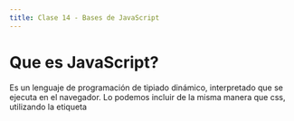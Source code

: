 ```yaml
---
title: Clase 14 - Bases de JavaScript
---
```

# Que es JavaScript? 
Es un lenguaje de programación de tipiado dinámico, interpretado que se ejecuta en el navegador. 
Lo podemos incluir de la misma manera que css, utilizando la etiqueta <script> podemos incluirlo en nuestro HTML.
Distintos navegadores cuentan con distintos motores de JS.
 - [Caniuse.com](https://Caniuse.com/): página para chequear el soporte de los navegadores con JS y otras herramientas.


# Console.log y Function
**Console.log: para poder ver por la misma consola el resultado del código.**
```js
Console.log(“resultado”, variable)
  ```

**Function: se usa para definir una función.**

Metodos de definir funciones vistas en clase:

```js
Metodo 1:
function suma (numero1, numero2) {
Return numero1+numero2; 
}

Metodo 2:
var suma = function (numero1, numero2) {
Return numero1+numero2;
}

Metodo 3:
var suma = (numero1, numero2) => {
Return numero1+numero2; 
}
```
  
# Listas 
**Listados donde podemos guardar datos como números, caracteres, booleanos, funciones, otro listado, etc.** 
```js
Var listado = [1,2,3]
```
Con varias listas podríamos hacer una semejanza de matriz.
```js
Var matriz = [[123],[123]] 
```
Para acceder a un elemento especifico de una lista en este caso al segundo dato de la primera lista de la variable matriz.
```js
console.log (matriz [1][2]) 
```
# Modificar y ordernar el listado
Para agregar un objeto a un listado añadiendo el elemento al final.
```js
NombreDelListado.push(“elemento nuevo”)
  ```
Toma el último elemento de la lista y lo devuelve.
```js
NombreDelListado.pop()
  ```
Para sacar el primer objeto de la lista.
```js
NombreDelListado[0]
  ```
Para pedir la cantidad de elementos en la lista.
```js
NombreDelListado.lenght()
  ```
Para cortar en una porción la lista, en este dejando el 3ro y 6to elemento.
```js
NombreDelListado.slice(3,6)
  ```
Elimina el primer elemento y desplaza el resto. 
```js
NombreDelListado.shift()
  ```
Ordena los elementos de la lista.
```js
NombreDelListado.sort()
  ``` 
